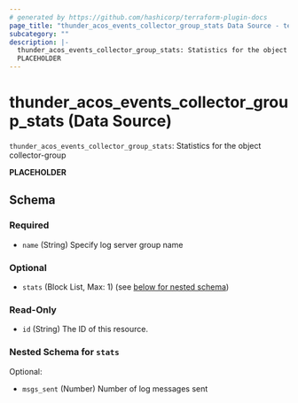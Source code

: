 ```yaml
---
# generated by https://github.com/hashicorp/terraform-plugin-docs
page_title: "thunder_acos_events_collector_group_stats Data Source - terraform-provider-thunder"
subcategory: ""
description: |-
  thunder_acos_events_collector_group_stats: Statistics for the object collector-group
  PLACEHOLDER
---
```


# thunder_acos_events_collector_group_stats (Data Source)

`thunder_acos_events_collector_group_stats`: Statistics for the object collector-group

__PLACEHOLDER__



<!-- schema generated by tfplugindocs -->
## Schema

### Required

- `name` (String) Specify log server group name

### Optional

- `stats` (Block List, Max: 1) (see [below for nested schema](#nestedblock--stats))

### Read-Only

- `id` (String) The ID of this resource.

<a id="nestedblock--stats"></a>
### Nested Schema for `stats`

Optional:

- `msgs_sent` (Number) Number of log messages sent


